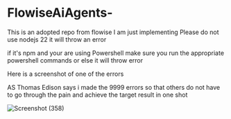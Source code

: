 # FlowiseAiAgents-
This is an adopted repo from flowise I am just implementing
Please do not use nodejs 22 it will throw an error 

if it's npm and your are using Powershell make sure you run the appropriate powershell commands or else it will throw error

Here is a screenshot of one of the errors 

AS Thomas Edison says i made the 9999 errors so that others do not have to go through the pain and achieve the target result in one shot 


![Screenshot (358)](https://github.com/user-attachments/assets/810374d2-ad1b-4fd7-add4-487e489460bc)
